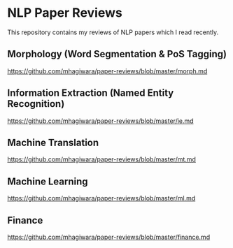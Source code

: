NLP Paper Reviews
=================

This repository contains my reviews of NLP papers which I read recently.

Morphology (Word Segmentation & PoS Tagging)
--------------------------------------------

https://github.com/mhagiwara/paper-reviews/blob/master/morph.md

Information Extraction (Named Entity Recognition)
-------------------------------------------------

https://github.com/mhagiwara/paper-reviews/blob/master/ie.md

Machine Translation
-------------------

https://github.com/mhagiwara/paper-reviews/blob/master/mt.md

Machine Learning
----------------

https://github.com/mhagiwara/paper-reviews/blob/master/ml.md

Finance
----------------

https://github.com/mhagiwara/paper-reviews/blob/master/finance.md
